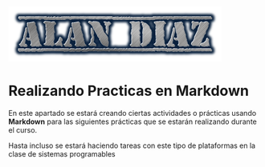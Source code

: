![](imagen/Alan_Diaz.png#aligncenter)

# Realizando Practicas en Markdown
En este apartado se estará creando ciertas actividades o prácticas usando **Markdown** para las siguientes prácticas que se estarán realizando durante el curso.

Hasta incluso se estará haciendo tareas con este tipo de plataformas en la clase de sistemas programables

